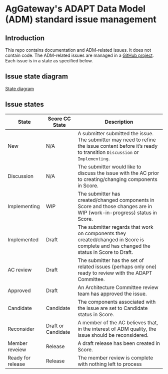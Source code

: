 # AgGateway's ADAPT Data Model (ADM) standard issue management
## Introduction
This repo contains documentation and ADM-related issues. It does not contain code. The ADM-related issues are managed in a [GitHub project](https://github.com/ADAPT/ADM/projects/1). Each issue is in a state as specified below.
## Issue state diagram
[State diagram](https://app.creately.com/d/aciCyRbf6oy/view)
## Issue states

State | Score CC State | Description
--- | --- | ---
New | N/A | A submitter submitted the issue. The submitter may need to refine the issue content before it’s ready to transition `Discussion` or `Implementing`.
Discussion | N/A | The submitter would like to discuss the issue with the AC prior to creating/changing components in Score.
Implementing | WIP | The submitter has created/changed components in Score and those changes are in WIP (work-in-progress) status in Score.
Implemented | Draft | The submitter regards that work on components they created/changed in Score is complete and has changed the status in Score to Draft.
AC review | Draft | The submitter has the set of related issues (perhaps only one) ready to review with the ADAPT Committee.
Approved | Draft | An Architecture Committee review team has approved the issue.
Candidate | Candidate | The components associated with the issue are set to Candidate status in Score.
Reconsider | Draft or Candidate | A member of the AC believes that, in the interest of ADM quality, the issue should be reconsidered.
Member reveiew | Release | A draft release has been created in Score.
Ready for release | Release | The member review is complete with nothing left to process
